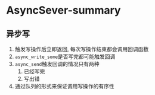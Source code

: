 # AsyncSever-summary

## 异步写
1. 触发写操作后立即返回, 每次写操作结束都会调用回调函数
2. `async_write_some`是否写完都可能触发回调
3. `async_send`触发回调的情况只有两种
    1. 已经写完
    2. 写出错
4. 通过队列的形式来保证调用写操作的有序性
